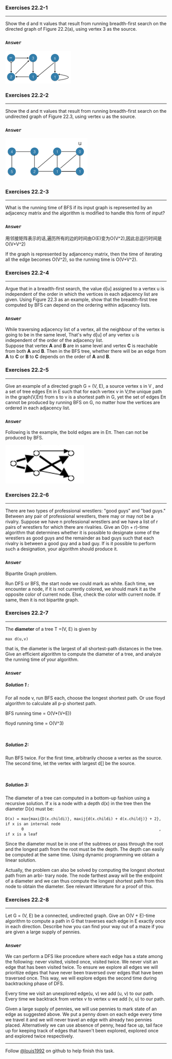 ### Exercises 22.2-1
***
Show the d and π values that result from running breadth-first search on the directed graph of Figure 22.2(a), using vertex 3 as the source.


### `Answer`
![](./repo/s2/1.png)

### Exercises 22.2-2
***
Show the d and π values that result from running breadth-first search on the undirected graph
of Figure 22.3, using vertex u as the source.

### `Answer`
![](./repo/s2/2.png)

### Exercises 22.2-3
***
What is the running time of BFS if its input graph is represented by an adjacency matrix and the algorithm is modified to handle this form of input?


### `Answer`
用邻接矩阵表示的话,遍历所有的边的时间由O(E)变为O(V^2),因此总运行时间是O(V+V^2)

If the graph is represented by adjancency matrix, then the time of iterating all the edge becomes O(V^2), so the running time is O(V+V^2).

### Exercises 22.2-4
***
Argue that in a breadth-first search, the value d[u] assigned to a vertex u is independent of the order in which the vertices in each adjacency list are given. Using Figure 22.3 as an example, show that the breadth-first tree computed by BFS can depend on the ordering within adjacency lists.


### `Answer`
While traversing adjacency list of a vertex, all the neighbour of the vertex is going to be in the same level, That's why d[u] of any vertex u is independent of the order of the adjacency list.  
Suppose that vertex **A** and **B** are in same level and vertex **C** is reachable from both **A** and **B**. Then in the BFS tree, whether there will be an edge from **A** to **C** or **B** to **C** depends on the order of **A** and **B**.
			
			
### Exercises 22.2-5
***
Give an example of a directed graph G = (V, E), a source vertex s in V , and a set of tree edges Eπ in E such that for each vertex v in V,the unique path in the graph(V,Eπ) from s to v is a shortest path in G, yet the set of edges Eπ cannot be produced by running BFS on G, no matter how the vertices are ordered in each adjacency list.


### `Answer`
Following is the example, the bold edges are in Eπ. Then can not be produced by BFS.

![](./repo/s2/3.png)

### Exercises 22.2-6
***
There are two types of professional wrestlers: "good guys" and "bad guys." Between any pair of professional wrestlers, there may or may not be a rivalry. Suppose we have n professional wrestlers and we have a list of r pairs of wrestlers for which there are rivalries. Give an O(n + r)-time algorithm that determines whether it is possible to designate some of the wrestlers as good guys and the remainder as bad guys such that each rivalry is between a good guy and a bad guy. If is it possible to perform such a designation, your algorithm should produce it.

### `Answer`
Bipartite Graph problem. 

Run DFS or BFS, the start node we could mark as white. Each time, we encounter a node, if it is not currently colored, we should mark it as the opposite color of current node. Else, check the color with current node. If same, then it is not bipartite graph.


### Exercises 22.2-7
***
The **diameter** of a tree T =(V, E) is given by

	max d(u,v)
that is, the diameter is the largest of all shortest-path distances in the tree. Give an efficient algorithm to compute the diameter of a tree, and analyze the running time of your algorithm.

### `Answer`

##### Solution 1 :

For all node v, run BFS each, choose the longest shortest path. Or use floyd algorithm to calculate all p-p shortest path.

BFS running time = O(V*(V+E))

floyd running time = O(V^3)

<br />

##### Solution 2:

Run BFS twice. For the first time, arbitrarily choose a vertex as the source. The second time, let the vertex with largest d[] be the source.

<br />

##### Solution 3:

The diameter of a tree can computed in a bottom-up fashion using a recursive solution. If x is a node with a depth d(x) in the tree then the diameter D(x) must be:

	D(x) = max{maxi{D(x.childi)}, maxij{d(x.childi) + d(x.childj)} + 2}, if x is an internal node
		   0 														   , if x is a leaf
Since the diameter must be in one of the subtrees or pass through the root and the longest path from the root must be the depth. The depth can easily be computed at the same time. Using dynamic programming we obtain a linear solution.

Actually, the problem can also be solved by computing the longest shortest path from an arbi- trary node. The node farthest away will be the endpoint of a diameter and we can thus compute the longest shortest path from this node to obtain the diameter. See relevant litterature for a proof of this.


### Exercises 22.2-8
***
Let G = (V, E) be a connected, undirected graph. Give an O(V + E)-time algorithm to compute a path in G that traverses each edge in E exactly once in each direction. Describe how you can find your way out of a maze if you are given a large supply of pennies.

### `Answer`

We can perform a DFS like procedure where each edge has a state among the following: never visited, visited once, visited twice. We never visit an edge that has been visited twice. To ensure we explore all edges we will prioritize edges that have never been traversed over edges that have been traversed once. This way, we will explore edges the second time during backtracking phase of DFS.

Every time we visit an unexplored edge(u, v) we add (u, v) to our path.
Every time we backtrack from vertex v to vertex u we add (v, u) to our path.

Given a large supply of pennies, we will use pennies to mark state of an edge as suggested above. We put a penny down on each edge every time we travel it and we will never travel an edge with already two pennies placed. Alternatively we can use absence of penny, head face up, tail face up for keeping track of edges that haven't been explored, explored once and explored twice respectively.

***
Follow [@louis1992](https://github.com/gzc) on github to help finish this task.

